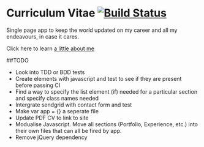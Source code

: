 # Curriculum Vitae [![Build Status](https://travis-ci.org/matt3188/Curriculum-vitae.svg?branch=master)](https://travis-ci.org/matt3188/Curriculum-vitae)
Single page app to keep the world updated on my career and all my endeavours, in case it cares.

Click here to learn [a little about me](https://matt3188.github.io/Curriculum-vitae/)

##TODO
- Look into TDD or BDD tests
- Create elements with javascript and test to see if they are present before passing CI
- Find a way to specify the list element (if) needed for a particular section and specify class names needed
- Intergrate sendgrid with contact form and test
- Make var app = {} a seperate file
- Update PDF CV to link to site
- Modualise Javascript. Move all sections (Portfolio, Experience, etc.) into their own files that can all be fired by app.
- Remove jQuery dependency

